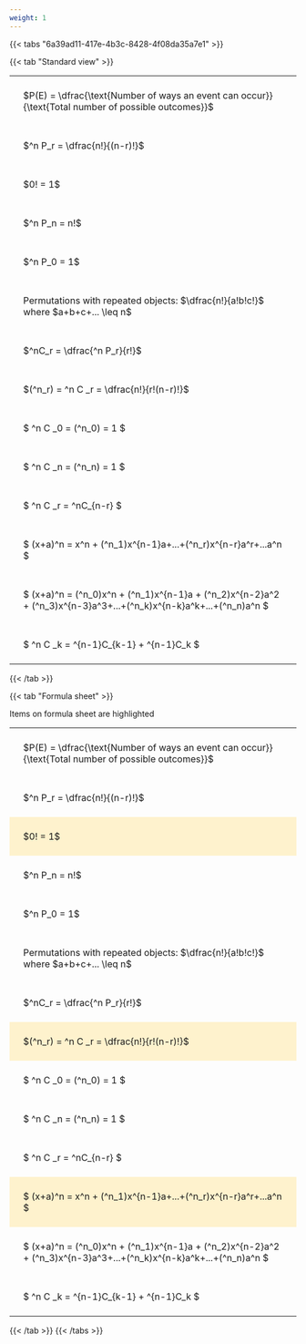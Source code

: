 ```yaml
---
weight: 1
---
```


{{< tabs "6a39ad11-417e-4b3c-8428-4f08da35a7e1" >}}

{{< tab "Standard view" >}}

<style type="text/css">
#T_5bdc7 th.col_heading {
  text-align: left;
  font-size: 1em;
}
#T_5bdc7 td {
  text-align: left;
  font-size: 1em;
  padding: 1.5em;
}
</style>
<table id="T_5bdc7">
  <thead>
  </thead>
  <tbody>
    <tr>
      <td id="T_5bdc7_row0_col0" class="data row0 col0" >$P(E) = \dfrac{\text{Number of ways an event can occur}}{\text{Total number of possible outcomes}}$</td>
    </tr>
    <tr>
      <td id="T_5bdc7_row1_col0" class="data row1 col0" >$^n P_r = \dfrac{n!}{(n-r)!}$</td>
    </tr>
    <tr>
      <td id="T_5bdc7_row2_col0" class="data row2 col0" >$0! = 1$</td>
    </tr>
    <tr>
      <td id="T_5bdc7_row3_col0" class="data row3 col0" >$^n P_n = n!$</td>
    </tr>
    <tr>
      <td id="T_5bdc7_row4_col0" class="data row4 col0" >$^n P_0 = 1$</td>
    </tr>
    <tr>
      <td id="T_5bdc7_row5_col0" class="data row5 col0" >Permutations with repeated objects: $\dfrac{n!}{a!b!c!}$ where $a+b+c+... \leq n$</td>
    </tr>
    <tr>
      <td id="T_5bdc7_row6_col0" class="data row6 col0" >$^nC_r = \dfrac{^n P_r}{r!}$</td>
    </tr>
    <tr>
      <td id="T_5bdc7_row7_col0" class="data row7 col0" >$(^n_r) = ^n C _r = \dfrac{n!}{r!(n-r)!}$</td>
    </tr>
    <tr>
      <td id="T_5bdc7_row8_col0" class="data row8 col0" >$ ^n C _0 = (^n_0) = 1 $</td>
    </tr>
    <tr>
      <td id="T_5bdc7_row9_col0" class="data row9 col0" >$ ^n C _n = (^n_n) = 1 $</td>
    </tr>
    <tr>
      <td id="T_5bdc7_row10_col0" class="data row10 col0" >$ ^n C _r = ^nC_{n-r} $</td>
    </tr>
    <tr>
      <td id="T_5bdc7_row11_col0" class="data row11 col0" >$ (x+a)^n = x^n + (^n_1)x^{n-1}a+...+(^n_r)x^{n-r}a^r+...a^n    $</td>
    </tr>
    <tr>
      <td id="T_5bdc7_row12_col0" class="data row12 col0" >$ (x+a)^n = (^n_0)x^n + (^n_1)x^{n-1}a + (^n_2)x^{n-2}a^2 + (^n_3)x^{n-3}a^3+...+(^n_k)x^{n-k}a^k+...+(^n_n)a^n $</td>
    </tr>
    <tr>
      <td id="T_5bdc7_row13_col0" class="data row13 col0" >$ ^n C _k = ^{n-1}C_{k-1} + ^{n-1}C_k $</td>
    </tr>
  </tbody>
</table>
{{< /tab >}}

{{< tab "Formula sheet" >}}

Items on formula sheet are highlighted 
<br>
<style type="text/css">
#T_0b7f6 th.col_heading {
  text-align: left;
  font-size: 1em;
}
#T_0b7f6 td {
  text-align: left;
  font-size: 1em;
  padding: 1.5em;
}
#T_0b7f6_row0_col0, #T_0b7f6_row1_col0, #T_0b7f6_row3_col0, #T_0b7f6_row4_col0, #T_0b7f6_row5_col0, #T_0b7f6_row6_col0, #T_0b7f6_row8_col0, #T_0b7f6_row9_col0, #T_0b7f6_row10_col0, #T_0b7f6_row12_col0, #T_0b7f6_row13_col0 {
  background-color: rgba(0,0,0,0);
}
#T_0b7f6_row2_col0, #T_0b7f6_row7_col0, #T_0b7f6_row11_col0 {
  background-color: rgba(255,194,10, 0.2);
}
</style>
<table id="T_0b7f6">
  <thead>
  </thead>
  <tbody>
    <tr>
      <td id="T_0b7f6_row0_col0" class="data row0 col0" >$P(E) = \dfrac{\text{Number of ways an event can occur}}{\text{Total number of possible outcomes}}$</td>
    </tr>
    <tr>
      <td id="T_0b7f6_row1_col0" class="data row1 col0" >$^n P_r = \dfrac{n!}{(n-r)!}$</td>
    </tr>
    <tr>
      <td id="T_0b7f6_row2_col0" class="data row2 col0" >$0! = 1$</td>
    </tr>
    <tr>
      <td id="T_0b7f6_row3_col0" class="data row3 col0" >$^n P_n = n!$</td>
    </tr>
    <tr>
      <td id="T_0b7f6_row4_col0" class="data row4 col0" >$^n P_0 = 1$</td>
    </tr>
    <tr>
      <td id="T_0b7f6_row5_col0" class="data row5 col0" >Permutations with repeated objects: $\dfrac{n!}{a!b!c!}$ where $a+b+c+... \leq n$</td>
    </tr>
    <tr>
      <td id="T_0b7f6_row6_col0" class="data row6 col0" >$^nC_r = \dfrac{^n P_r}{r!}$</td>
    </tr>
    <tr>
      <td id="T_0b7f6_row7_col0" class="data row7 col0" >$(^n_r) = ^n C _r = \dfrac{n!}{r!(n-r)!}$</td>
    </tr>
    <tr>
      <td id="T_0b7f6_row8_col0" class="data row8 col0" >$ ^n C _0 = (^n_0) = 1 $</td>
    </tr>
    <tr>
      <td id="T_0b7f6_row9_col0" class="data row9 col0" >$ ^n C _n = (^n_n) = 1 $</td>
    </tr>
    <tr>
      <td id="T_0b7f6_row10_col0" class="data row10 col0" >$ ^n C _r = ^nC_{n-r} $</td>
    </tr>
    <tr>
      <td id="T_0b7f6_row11_col0" class="data row11 col0" >$ (x+a)^n = x^n + (^n_1)x^{n-1}a+...+(^n_r)x^{n-r}a^r+...a^n    $</td>
    </tr>
    <tr>
      <td id="T_0b7f6_row12_col0" class="data row12 col0" >$ (x+a)^n = (^n_0)x^n + (^n_1)x^{n-1}a + (^n_2)x^{n-2}a^2 + (^n_3)x^{n-3}a^3+...+(^n_k)x^{n-k}a^k+...+(^n_n)a^n $</td>
    </tr>
    <tr>
      <td id="T_0b7f6_row13_col0" class="data row13 col0" >$ ^n C _k = ^{n-1}C_{k-1} + ^{n-1}C_k $</td>
    </tr>
  </tbody>
</table>
{{< /tab >}}
{{< /tabs >}}